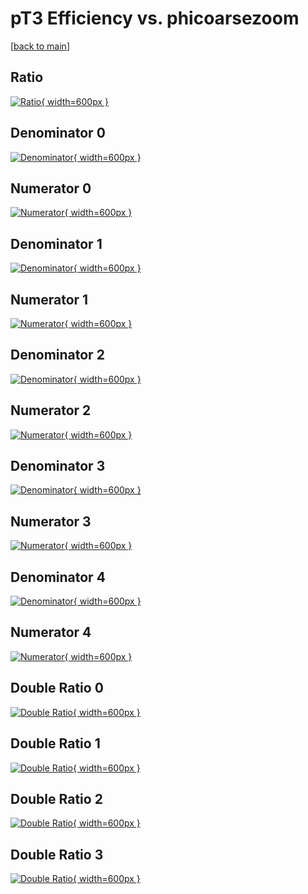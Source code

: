 # pT3 Efficiency vs. phicoarsezoom

[[back to main](./)]



## Ratio

[![Ratio](../mtv/var/pT3_vtr_13_1_eff_phicoarsezoom.png){ width=600px }](../mtv/var/pT3_vtr_13_1_eff_phicoarsezoom.pdf)

## Denominator 0

[![Denominator](../mtv/den/pT3_vtr_13_1_eff_phicoarsezoom_den0.png){ width=600px }](../mtv/den/pT3_vtr_13_1_eff_phicoarsezoom_den0.pdf)

## Numerator 0

[![Numerator](../mtv/num/pT3_vtr_13_1_eff_phicoarsezoom_num0.png){ width=600px }](../mtv/num/pT3_vtr_13_1_eff_phicoarsezoom_num0.pdf)

## Denominator 1

[![Denominator](../mtv/den/pT3_vtr_13_1_eff_phicoarsezoom_den1.png){ width=600px }](../mtv/den/pT3_vtr_13_1_eff_phicoarsezoom_den1.pdf)

## Numerator 1

[![Numerator](../mtv/num/pT3_vtr_13_1_eff_phicoarsezoom_num1.png){ width=600px }](../mtv/num/pT3_vtr_13_1_eff_phicoarsezoom_num1.pdf)

## Denominator 2

[![Denominator](../mtv/den/pT3_vtr_13_1_eff_phicoarsezoom_den2.png){ width=600px }](../mtv/den/pT3_vtr_13_1_eff_phicoarsezoom_den2.pdf)

## Numerator 2

[![Numerator](../mtv/num/pT3_vtr_13_1_eff_phicoarsezoom_num2.png){ width=600px }](../mtv/num/pT3_vtr_13_1_eff_phicoarsezoom_num2.pdf)

## Denominator 3

[![Denominator](../mtv/den/pT3_vtr_13_1_eff_phicoarsezoom_den3.png){ width=600px }](../mtv/den/pT3_vtr_13_1_eff_phicoarsezoom_den3.pdf)

## Numerator 3

[![Numerator](../mtv/num/pT3_vtr_13_1_eff_phicoarsezoom_num3.png){ width=600px }](../mtv/num/pT3_vtr_13_1_eff_phicoarsezoom_num3.pdf)

## Denominator 4

[![Denominator](../mtv/den/pT3_vtr_13_1_eff_phicoarsezoom_den4.png){ width=600px }](../mtv/den/pT3_vtr_13_1_eff_phicoarsezoom_den4.pdf)

## Numerator 4

[![Numerator](../mtv/num/pT3_vtr_13_1_eff_phicoarsezoom_num4.png){ width=600px }](../mtv/num/pT3_vtr_13_1_eff_phicoarsezoom_num4.pdf)

## Double Ratio 0

[![Double Ratio](../mtv/ratio/pT3_vtr_13_1_eff_phicoarsezoom_ratio0.png){ width=600px }](../mtv/ratio/pT3_vtr_13_1_eff_phicoarsezoom_ratio0.pdf)

## Double Ratio 1

[![Double Ratio](../mtv/ratio/pT3_vtr_13_1_eff_phicoarsezoom_ratio1.png){ width=600px }](../mtv/ratio/pT3_vtr_13_1_eff_phicoarsezoom_ratio1.pdf)

## Double Ratio 2

[![Double Ratio](../mtv/ratio/pT3_vtr_13_1_eff_phicoarsezoom_ratio2.png){ width=600px }](../mtv/ratio/pT3_vtr_13_1_eff_phicoarsezoom_ratio2.pdf)

## Double Ratio 3

[![Double Ratio](../mtv/ratio/pT3_vtr_13_1_eff_phicoarsezoom_ratio3.png){ width=600px }](../mtv/ratio/pT3_vtr_13_1_eff_phicoarsezoom_ratio3.pdf)

